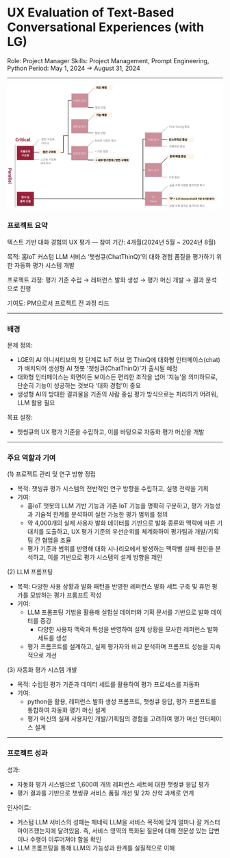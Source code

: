 # UX Evaluation of Text-Based Conversational Experiences (with LG)

Role: Project Manager
Skills: Project Management, Prompt Engineering, Python
Period: May 1, 2024 → August 31, 2024

---

![챗씽큐 프로젝트 이미지](/images/cxq.png)

### 프로젝트 요약

텍스트 기반 대화 경험의 UX 평가 — 참여 기간: 4개월(2024년 5월 ~ 2024년 8월)

목적: 홈IoT 커스텀 LLM 서비스 ‘챗씽큐(ChatThinQ)’의 대화 경험 품질을 평가하기 위한 자동화 평가 시스템 개발

프로젝트 과정: 평가 기준 수립 → 레퍼런스 발화 생성 → 평가 머신 개발 → 결과 분석 으로 진행

기여도: PM으로서 프로젝트 전 과정 리드

---

### 배경

문제 정의:

- LGE의 AI 이니셔티브의 첫 단계로 IoT 허브 앱 ThinQ에 대화형 인터페이스(chat)가 배치되어 생성형 AI 챗봇 '챗씽큐(ChatThinQ)'가 출시될 예정
- 대화형 인터페이스는 화면이든 보이스든 편리한 조작을 넘어 ‘지능’을 의미하므로, 단순히 기능이 성공하는 것보다 ‘대화 경험’이 중요
- 생성형 AI의 방대한 결과물을 기존의 사람 중심 평가 방식으로는 처리하기 어려워, LLM 활용 필요

목표 설정:

- 챗씽큐의 UX 평가 기준을 수립하고, 이를 바탕으로 자동화 평가 머신을 개발

---

### 주요 역할과 기여

(1) 프로젝트 관리 및 연구 방향 정립

- 목적: 챗씽큐 평가 시스템의 전반적인 연구 방향을 수립하고, 실행 전략을 기획
- 기여:
    - 홈IoT 챗봇의 LLM 기반 기능과 기존 IoT 기능을 명확히 구분하고, 평가 가능성과 기술적 한계를 분석하여 실현 가능한 평가 범위를 정의
    - 약 4,000개의 실제 사용자 발화 데이터를 기반으로 발화 종류와 맥락에 따른 기대치를 도출하고, UX 평가 기준의 우선순위를 체계화하여 평가팀과 개발/기획팀 간 협업을 조율
    - 평가 기준과 범위를 반영해 대화 시나리오에서 발생하는 맥락별 실패 원인을 분석하고, 이를 기반으로 평가 시스템의 설계 방향을 제안

(2) LLM 프롬프팅

- 목적: 다양한 사용 상황과 발화 패턴을 반영한 레퍼런스 발화 세트 구축 및 휴먼 평가를 모방하는 평가 프롬프트 작성
- 기여:
    - LLM 프롬프팅 기법을 활용해 실험실 데이터와 기획 문서를 기반으로 발화 데이터를 증강
        - 다양한 사용자 맥락과 특성을 반영하여 실제 상황을 모사한 레퍼런스 발화 세트를 생성
    - 평가 프롬프트를 설계하고, 실제 평가자와 비교 분석하며 프롬프트 성능을 지속적으로 개선

(3) 자동화 평가 시스템 개발

- 목적: 수립된 평가 기준과 데이터 세트를 활용하여 평가 프로세스를 자동화
- 기여:
    - python을 활용, 레퍼런스 발화 생성 프롬프트, 챗씽큐 응답, 평가 프롬프트를 통합하여 자동화 평가 머신 설계
    - 평가 머신의 실제 사용자인 개발/기획팀의 경험을 고려하여 평가 머신 인터페이스 설계

---

### 프로젝트 성과

성과:

- 자동화 평가 시스템으로 1,600여 개의 레퍼런스 세트에 대한 챗씽큐 응답 평가
- 평가 결과를 기반으로 챗씽큐 서비스 품질 개선 및 2차 산학 과제로 연계

인사이트:

- 커스텀 LLM 서비스의 성패는 제네릭 LLM을 서비스 목적에 맞게 얼마나 잘 커스터마이즈했는지에 달려있음. 즉, 서비스 영역의 특화된 질문에 대해 전문성 있는 답변이나 수행이 이루어져야 함을 확인
- LLM 프롬프팅을 통해 LLM의 가능성과 한계를 실질적으로 이해